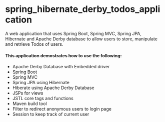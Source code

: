 # spring_hibernate_derby_todos_application
A web application that uses Spring Boot, Spring MVC, Spring JPA, Hibernate and Apache Derby database to allow users to store, manipulate and retrieve Todos of users.

#### This application demostrates how to use the following:

* Apache Derby Database with Embedded driver
* Spring Boot
* Spring MVC
* Spring JPA using Hibernate
* Hiberate using Apache Derby Database
* JSPs for views
* JSTL core tags and functions
* Maven build tool 
* Filter to redirect anonymous users to login page
* Session to keep track of current user

